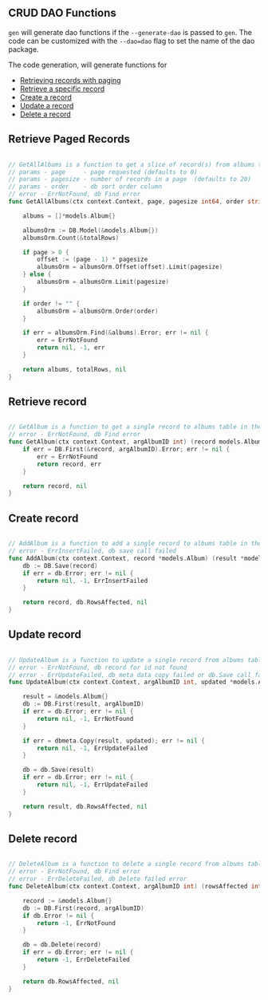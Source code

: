 ## CRUD DAO Functions
`gen` will generate dao functions if the `--generate-dao` is passed to `gen`. The code can be customized with the `--dao=dao` flag to set the name of the dao package.   


The code generation, will generate functions for 
- [Retrieving records with paging](#Retrieve-Paged-Records)  
- [Retrieve a specific record](#Retrieve-record)
- [Create a record](#Create-record)
- [Update a record](#Update-record)
- [Delete a record](#Delete-record)

## Retrieve Paged Records 
```go

// GetAllAlbums is a function to get a slice of record(s) from albums table in the main database
// params - page     - page requested (defaults to 0)
// params - pagesize - number of records in a page  (defaults to 20)
// params - order    - db sort order column
// error - ErrNotFound, db Find error
func GetAllAlbums(ctx context.Context, page, pagesize int64, order string) (albums []*models.Album, totalRows int, err error) {

	albums = []*models.Album{}

	albumsOrm := DB.Model(&models.Album{})
	albumsOrm.Count(&totalRows)

	if page > 0 {
		offset := (page - 1) * pagesize
		albumsOrm = albumsOrm.Offset(offset).Limit(pagesize)
	} else {
		albumsOrm = albumsOrm.Limit(pagesize)
	}

	if order != "" {
		albumsOrm = albumsOrm.Order(order)
	}

	if err = albumsOrm.Find(&albums).Error; err != nil {
		err = ErrNotFound
		return nil, -1, err
	}

	return albums, totalRows, nil
}
```


## Retrieve record
```go

// GetAlbum is a function to get a single record to albums table in the main database
// error - ErrNotFound, db Find error
func GetAlbum(ctx context.Context, argAlbumID int) (record models.Album, err error) {
	if err = DB.First(&record, argAlbumID).Error; err != nil {
		err = ErrNotFound
		return record, err
	}

	return record, nil
}
```


## Create record
```go

// AddAlbum is a function to add a single record to albums table in the main database
// error - ErrInsertFailed, db save call failed
func AddAlbum(ctx context.Context, record *models.Album) (result *models.Album, RowsAffected int64, err error) {
	db := DB.Save(record)
	if err = db.Error; err != nil {
		return nil, -1, ErrInsertFailed
	}

	return record, db.RowsAffected, nil
}
```

## Update record
```go

// UpdateAlbum is a function to update a single record from albums table in the main database
// error - ErrNotFound, db record for id not found
// error - ErrUpdateFailed, db meta data copy failed or db.Save call failed
func UpdateAlbum(ctx context.Context, argAlbumID int, updated *models.Album) (result *models.Album, RowsAffected int64, err error) {

	result = &models.Album{}
	db := DB.First(result, argAlbumID)
	if err = db.Error; err != nil {
		return nil, -1, ErrNotFound
	}

	if err = dbmeta.Copy(result, updated); err != nil {
		return nil, -1, ErrUpdateFailed
	}

	db = db.Save(result)
	if err = db.Error; err != nil {
		return nil, -1, ErrUpdateFailed
	}

	return result, db.RowsAffected, nil
}
```


## Delete record
```go

// DeleteAlbum is a function to delete a single record from albums table in the main database
// error - ErrNotFound, db Find error
// error - ErrDeleteFailed, db Delete failed error
func DeleteAlbum(ctx context.Context, argAlbumID int) (rowsAffected int64, err error) {

	record := &models.Album{}
	db := DB.First(record, argAlbumID)
	if db.Error != nil {
		return -1, ErrNotFound
	}

	db = db.Delete(record)
	if err = db.Error; err != nil {
		return -1, ErrDeleteFailed
	}

	return db.RowsAffected, nil
}

```
